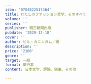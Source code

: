 ```yaml
---
isbn: '9784022517364'
title: わたしのファッション哲学、そのすべて
volume: ''
series: ''
publisher: 朝日新聞出版
pubdate: '2020-12-18'
cover: ''
author: ビル・カニンガム／著
description: ''
price: '2100'
genre: ''
target: 一般
format: 単行本
content: 日本文学、評論、随筆、その他

---
```

